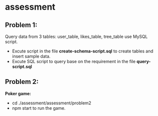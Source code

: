 # assessment
## Problem 1: 
Query data from 3 tables: user_table, likes_table, tree_table use MySQL script.<br>
- Excute script in the file **create-schema-script.sql** to create tables and insert sample data.<br>
- Excute SQL script to query base on the requirement in the file **query-script.sql**<br>
## Problem 2:
**Poker game:**
- cd ./assessment/assessment/problem2<br>
- npm start to run the game.<br>
